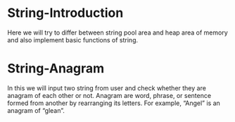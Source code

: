 # String-Introduction
Here we will try to differ between string pool area and heap area of memory and also implement basic functions of string.
# String-Anagram
In this we will input two string from user and check whether they are anagram of each other or not.
Anagram are word, phrase, or sentence formed from another by rearranging its letters.
For example, “Angel” is an anagram of “glean”.

